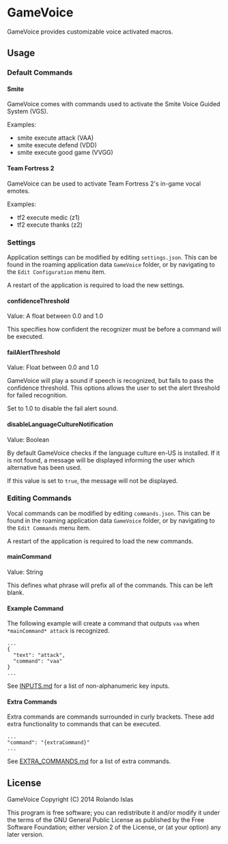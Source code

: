 GameVoice
=================

GameVoice provides customizable voice activated macros.

## Usage

### Default Commands

#### Smite

GameVoice comes with commands used to activate the Smite Voice Guided System (VGS).

Examples:

- smite execute attack (VAA)
- smite execute defend (VDD)
- smite execute good game (VVGG)

#### Team Fortress 2

GameVoice can be used to activate Team Fortress 2's in-game vocal emotes.

Examples:

- tf2 execute medic (z1)
- tf2 execute thanks (z2)

### Settings

Application settings can be modified by editing `settings.json`. This can be found in the roaming application data `GameVoice` folder, or by navigating to the `Edit Configuration` menu item.

A restart of the application is required to load the new settings.

#### confidenceThreshold

Value: A float between 0.0 and 1.0

This specifies how confident the recognizer must be before a command will be executed.

#### failAlertThreshold

Value: Float between 0.0 and 1.0

GameVoice will play a sound if speech is recognized, but fails to pass the confidence threshold. This options allows the user to set the alert threshold for failed recognition.

Set to 1.0 to disable the fail alert sound.

#### disableLanguageCultureNotification

Value: Boolean

By default GameVoice checks if the language culture en-US is installed. If it is not found, a message will be displayed informing the user which alternative has been used.

If this value is set to `true`, the message will not be displayed.

### Editing Commands

Vocal commands can be modified by editing `commands.json`. This can be found in the roaming application data `GameVoice` folder, or by navigating to the `Edit Commands` menu item.

A restart of the application is required to load the new commands.

#### mainCommand

Value: String

This defines what phrase will prefix all of the commands. This can be left blank.

#### Example Command

The following example will create a command that outputs `vaa` when `*mainCommand* attack` is recognized.

```
...
{
  "text": "attack",
  "command": "vaa"
}
...
```

See [INPUTS.md](INPUTS.md)  for a list of non-alphanumeric key inputs.

#### Extra Commands

Extra commands are commands surrounded in curly brackets. These add extra functionality to commands that can be executed.

```
...
"command": "{extraCommand}"
...
```

See [EXTRA_COMMANDS.md](EXTRA_COMMANDS.md) for a list of extra commands.

## License

GameVoice
Copyright (C) 2014 Rolando Islas

This program is free software; you can redistribute it and/or modify
it under the terms of the GNU General Public License as published by
the Free Software Foundation; either version 2 of the License, or
(at your option) any later version.